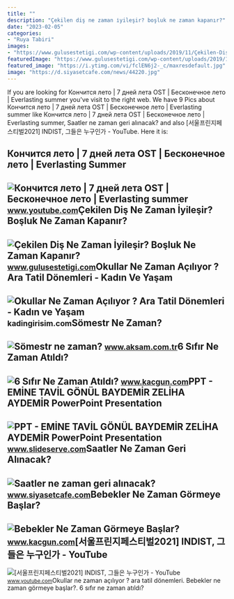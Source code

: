 ```yaml
---
title: ""
description: "Çekilen diş ne zaman i̇yileşir? boşluk ne zaman kapanır?"
date: "2023-02-05"
categories:
- "Ruya Tabiri"
images:
- "https://www.gulusestetigi.com/wp-content/uploads/2019/11/Çekilen-Diş-Ne-Zaman-İyileşir_.png"
featuredImage: "https://www.gulusestetigi.com/wp-content/uploads/2019/11/Çekilen-Diş-Ne-Zaman-İyileşir_.png"
featured_image: "https://i.ytimg.com/vi/fclEN6j2-_c/maxresdefault.jpg"
image: "https://d.siyasetcafe.com/news/44220.jpg"
---
```


If you are looking for Кончится лето | 7 дней лета OST | Бесконечное лето | Everlasting summer you've visit to the right web. We have 9 Pics about Кончится лето | 7 дней лета OST | Бесконечное лето | Everlasting summer like Кончится лето | 7 дней лета OST | Бесконечное лето | Everlasting summer, Saatler ne zaman geri alınacak? and also \[서울프린지페스티벌2021\] INDIST, 그들은 누구인가 - YouTube. Here it is:

Кончится лето | 7 дней лета OST | Бесконечное лето | Everlasting Summer
-----------------------------------------------------------------------

 ![Кончится лето | 7 дней лета OST | Бесконечное лето | Everlasting summer](https://i.ytimg.com/vi/CICd7r_fCyA/maxresdefault.jpg) <small>www.youtube.com</small>Çekilen Diş Ne Zaman İyileşir? Boşluk Ne Zaman Kapanır?
-------------------------------------------------------

 ![Çekilen Diş Ne Zaman İyileşir? Boşluk Ne Zaman Kapanır?](https://www.gulusestetigi.com/wp-content/uploads/2019/11/Çekilen-Diş-Ne-Zaman-İyileşir_.png) <small>www.gulusestetigi.com</small>Okullar Ne Zaman Açılıyor ? Ara Tatil Dönemleri - Kadın Ve Yaşam
----------------------------------------------------------------

 ![Okullar Ne Zaman Açılıyor ? Ara Tatil Dönemleri - Kadın ve Yaşam](https://kadingirisim.com/wp-content/uploads/Okullar-Ne-Zaman-Açılıyor_.png) <small>kadingirisim.com</small>Sömestr Ne Zaman?
-----------------

 ![Sömestr ne zaman?](https://img3.aksam.com.tr/imgsdisk/2020/12/08/t25_15-tatil-somestr-ne-zaman-408.jpg) <small>www.aksam.com.tr</small>6 Sıfır Ne Zaman Atıldı?
------------------------

 ![6 Sıfır Ne Zaman Atıldı?](https://www.kacgun.com/wp-content/uploads/2018/01/6-Sıfır-Ne-Zaman-Atıldı.jpg) <small>www.kacgun.com</small>PPT - EMİNE TAVİL GÖNÜL BAYDEMİR ZELİHA AYDEMİR PowerPoint Presentation
-----------------------------------------------------------------------

 ![PPT - EMİNE TAVİL GÖNÜL BAYDEMİR ZELİHA AYDEMİR PowerPoint Presentation](https://image3.slideserve.com/5734986/en-son-ne-zaman-g-ky-z-ne-bakt-n-z-neler-g-rd-n-z-l.jpg) <small>www.slideserve.com</small>Saatler Ne Zaman Geri Alınacak?
-------------------------------

 ![Saatler ne zaman geri alınacak?](https://d.siyasetcafe.com/news/44220.jpg) <small>www.siyasetcafe.com</small>Bebekler Ne Zaman Görmeye Başlar?
---------------------------------

 ![Bebekler Ne Zaman Görmeye Başlar?](https://www.kacgun.com/wp-content/uploads/2018/05/Bebekler-Ne-Zaman-Görmeye-Başlar.jpg) <small>www.kacgun.com</small>\[서울프린지페스티벌2021\] INDIST, 그들은 누구인가 - YouTube
--------------------------------------------

 ![[서울프린지페스티벌2021] INDIST, 그들은 누구인가 - YouTube](https://i.ytimg.com/vi/fclEN6j2-_c/maxresdefault.jpg) <small>www.youtube.com</small>Okullar ne zaman açılıyor ? ara tatil dönemleri. Bebekler ne zaman görmeye başlar?. 6 sıfır ne zaman atıldı?
